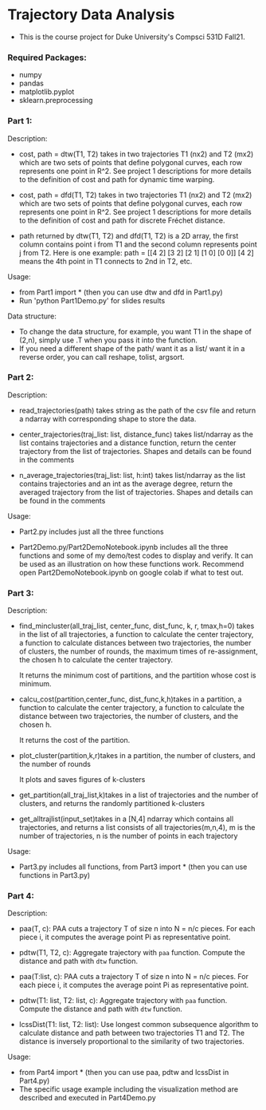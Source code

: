 # Trajectory Data Analysis
- This is the course project for Duke University's Compsci 531D Fall21.

### Required Packages:
- numpy
- pandas
- matplotlib.pyplot
- sklearn.preprocessing

### Part 1:

Description:
- cost, path = dtw(T1, T2) takes in two trajectories T1 (nx2) and T2 (mx2) which are two sets of points that define polygonal curves,
  each row represents one point in R^2. See project 1 descriptions for more details to the definition of cost and path for dynamic time warping.

- cost, path = dfd(T1, T2) takes in two trajectories T1 (nx2) and T2 (mx2) which are two sets of points that define polygonal curves,
  each row represents one point in R^2. See project 1 descriptions for more details to the definition of cost and path for discrete Fréchet distance.

- path returned by dtw(T1, T2) and dfd(T1, T2) is a 2D array, the first column contains point i from T1 and the second column represents point j
  from T2. Here is one example:
  path = [[4 2]
          [3 2]
          [2 1]
          [1 0]
          [0 0]]
  [4 2] means the 4th point in T1 connects to 2nd in T2, etc.

Usage:
- from Part1 import * (then you can use dtw and dfd in Part1.py)
- Run 'python Part1Demo.py' for slides results

Data structure:
- To change the data structure, for example, you want T1 in the shape of (2,n), simply use .T when you pass it into the function.
- If you need a different shape of the path/ want it as a list/ want it in a reverse order, you can call reshape, tolist, argsort.

### Part 2:

Description:
- read_trajectories(path) takes string as the path of the csv file and return a ndarray with corresponding shape to store the data.

- center_trajectories(traj_list: list, distance_func) takes list/ndarray as the list contains trajectories and a distance function, return the center trajectory from the list     of trajectories. Shapes and details can be found in the comments

- n_average_trajectories(traj_list: list, h:int) takes list/ndarray as the list contains trajectories and an int as the average degree, return the averaged trajectory from the   list of trajectories. Shapes and details can be found in the comments

Usage:
- Part2.py includes just all the three functions

- Part2Demo.py/Part2DemoNotebook.ipynb includes all the three functions and some of my demo/test codes to display and verify. It can be used as an illustration on how these   functions work. Recommend open Part2DemoNotebook.ipynb on google colab if what to test out.

### Part 3:

Description:

* find_mincluster(all_traj_list, center_func, dist_func, k, r, tmax,h=0) takes in the list of all trajectories, a function to calculate the center trajectory, a function to calculate distances between two trajectories, the number of clusters, the number of rounds, the maximum times of re-assignment, the chosen h to calculate the center trajectory.

  It returns the minimum cost of partitions, and the partition whose cost is minimum.

* calcu_cost(partition,center_func, dist_func,k,h)takes in a partition, a function to calculate the center trajectory, a function to calculate the distance between two trajectories, the number of clusters, and the chosen h.

  It returns the cost of the partition.

* plot_cluster(partition,k,r)takes in a partition, the number of clusters, and the number of rounds

  It plots and saves figures of k-clusters

* get_partition(all_traj_list,k)takes in a list of trajectories and the number of clusters, and returns the randomly partitioned k-clusters

* get_alltrajlist(input_set)takes in a [N,4] ndarray which contains all trajectories, and returns a list consists of all trajectories(m,n,4), m is the number of trajectories, n is the number of points in each trajectory

Usage:

- Part3.py includes all functions, from Part3 import * (then you can use functions in Part3.py)

### Part 4:

Description:
- paa(T, c): PAA cuts a trajectory T of size n into N = n/c pieces. For each piece i, it computes the average point Pi as representative point.

- pdtw(T1, T2, c): Aggregate trajectory with ```paa``` function. Compute the distance and path with ```dtw``` function.

- paa(T:list, c): PAA cuts a trajectory T of size n into N = n/c pieces. For each piece i, it computes the average point Pi as representative point.

- pdtw(T1: list, T2: list, c): Aggregate trajectory with ```paa``` function. Compute the distance and path with ```dtw``` function.

- lcssDist(T1: list, T2: list): Use longest common subsequence algorithm to calculate distance and path between two trajectories T1 and T2. The distance is inversely proportional to the similarity of two trajectories.

Usage:
- from Part4 import * (then you can use paa, pdtw and lcssDist in Part4.py)
- The specific usage example including the visualization method are described and executed in Part4Demo.py
